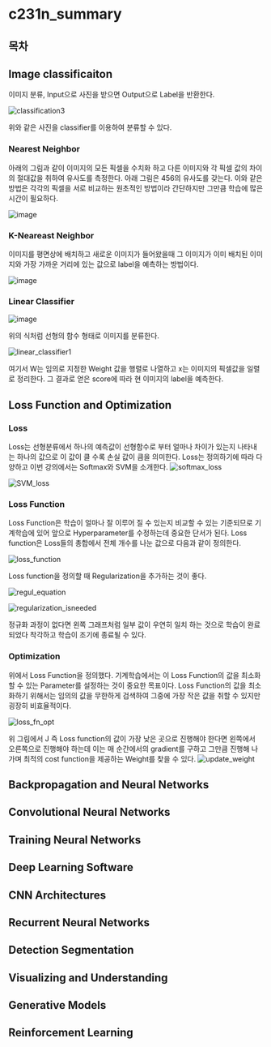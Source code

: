 # c231n_summary

## 목차

## Image classificaiton
이미지 분류, Input으로 사진을 받으면 Output으로 Label을 반환한다. 

![classification3](https://user-images.githubusercontent.com/44831709/147997141-22520588-335f-4b81-a436-5c830f987a07.png)

위와 같은 사진을 classifier를 이용하여 분류할 수 있다.

### Nearest Neighbor

 아래의 그림과 같이 이미지의 모든 픽셀을 수치화 하고 다른 이미지와 각 픽셀 값의 차이의 절대값을 취하여 유사도를 측정한다. 아래 그림은 456의 유사도를 갖는다. 이와 같은 방법은 각각의 픽셀을 서로 비교하는 원초적인 방법이라 간단하지만 그만큼 학습에 많은 시간이 필요하다.
 
 ![image](https://user-images.githubusercontent.com/44831709/148003066-850ecdc1-61a9-4d27-97c1-db6ee37978af.png)
 
 
 
### K-Neareast Neighbor 

  이미지를 평면상에 배치하고 새로운 이미지가 들어왔을때 그 이미지가 이미 배치된 이미지와 가장 가까운 거리에 있는 값으로 label을 예측하는 방법이다. 
  
![image](https://user-images.githubusercontent.com/44831709/148005103-fcff083b-e717-4246-ba4f-10c4574d3f9f.png)



### Linear Classifier

![image](https://user-images.githubusercontent.com/44831709/148019387-bbd6ae8b-40f6-4d1d-abd9-aacaeafa39bb.png)

 위의 식처럼 선형의 함수 형태로 이미지를 분류한다. 

![linear_classifier1](https://user-images.githubusercontent.com/44831709/147997717-d019ff36-488d-4452-af67-90a951340eca.png)

여기서 W는 임의로 지정한 Weight 값을 행렬로 나열하고 x는 이미지의 픽셀값을 일렬로 정리한다. 그 결과로 얻은 score에 따라 현 이미지의 label을 예측한다.


## Loss Function and Optimization
### Loss
Loss는 선형분류에서 하나의 예측값이 선형함수로 부터 얼마나 차이가 있는지 나타내는 하나의 값으로 이 값이 클 수록 손실 값이 큼을 의미한다.
Loss는 정의하기에 따라 다양하고 이번 강의에서는 Softmax와 SVM을 소개한다.
![softmax_loss](https://user-images.githubusercontent.com/44831709/148022449-17ca9072-4018-4f18-b4f4-651c42466c47.png)

![SVM_loss](https://user-images.githubusercontent.com/44831709/148022451-35c11d53-c8a4-4af2-9c09-cef67860ca02.png)

### Loss Function 
Loss Function은 학습이 얼마나 잘 이루어 질 수 있는지 비교할 수 있는 기준되므로 기계학습에 있어 앞으로 Hyperparameter를 수정하는데 중요한 단서가 된다. Loss function은 Loss들의 총합에서 전체 개수를 나눈 값으로 다음과 같이 정의한다.

![loss_function](https://user-images.githubusercontent.com/44831709/148022899-22956956-dccd-496e-90a1-4301b2de2088.png)

Loss function을 정의할 때 Regularization을 추가하는 것이 좋다.

![regul_equation](https://user-images.githubusercontent.com/44831709/148027054-e3338e20-b393-4dc6-b98b-b0b6e69d706d.png)

![regularization_isneeded](https://user-images.githubusercontent.com/44831709/148025472-ee8ea757-9794-4d51-a4ac-57b6230d7f85.png)

정규화 과정이 없다면 왼쪽 그래프처럼 일부 값이 우연히 일치 하는 것으로 학습이 완료되었다 착각하고 학습이 조기에 종료될 수 있다.

### Optimization

위에서 Loss Function을 정의했다. 기계학습에서는 이 Loss Function의 값을 최소화 할 수 있는 Parameter를 설정하는 것이 중요한 목표이다. Loss Function의 값을 최소화하기 위해서는 임의의 값을 무한하게 검색하여 그중에 가장 작은 값을 취할 수 있지만 굉장히 비효율적이다.

![loss_fn_opt](https://user-images.githubusercontent.com/44831709/148028366-37b9bf10-ff22-4777-99f4-1dc33eeefb7b.png)


위 그림에서 J 즉 Loss function의 값이 가장 낮은 곳으로 진행해야 한다면 왼쪽에서 오른쪽으로 진행해야 하는데 이는 매 순간에서의 gradient를 구하고 그만큼 진행해 나가며 최적의 cost function을 제공하는 Weight를 찾을 수 있다.
![update_weight](https://user-images.githubusercontent.com/44831709/148030328-a2233741-07ac-40f7-9127-2d399e4e5594.png)



## Backpropagation and Neural Networks

## Convolutional Neural Networks

## Training Neural Networks

## Deep Learning Software

## CNN Architectures

## Recurrent Neural Networks

## Detection Segmentation

## Visualizing and Understanding 

## Generative Models

## Reinforcement Learning 
